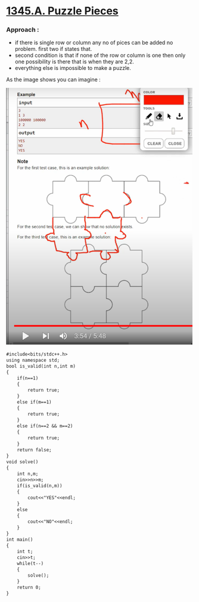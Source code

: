# <a href="https://codeforces.com/problemset/problem/1345/A">1345.A. Puzzle Pieces</a>

### Approach :
+ if there is single row or column any no of pices can be added no problem. first two if states that.
+ second condition is that if none of the row or column is one then only one possibility is there that is when they are 2,2.
+ everything else is impossible to make a puzzle.

As the image shows you can imagine :
 
<img src="img/1345A.png" width="500px">

```
#include<bits/stdc++.h>
using namespace std;
bool is_valid(int n,int m)
{
    if(n==1)
    {
        return true;
    }
    else if(m==1)
    {
        return true;
    }
    else if(n==2 && m==2)
    {
        return true;
    }
    return false;
}
void solve()
{
    int n,m;
    cin>>n>>m;
    if(is_valid(n,m))
    {
        cout<<"YES"<<endl;
    }
    else
    {
        cout<<"NO"<<endl;
    }
}
int main()
{
    int t;
    cin>>t;
    while(t--)
    {
        solve();
    }
    return 0;
}
```